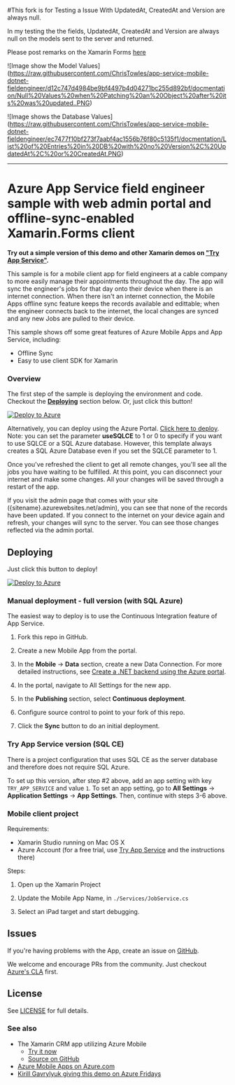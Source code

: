
#This fork is for Testing a Issue With UpdatedAt, CreatedAt and Version are always null.

In my testing the the fields, UpdatedAt, CreatedAt and Version are always null on the models sent to the server and returned.

Please post remarks on the Xamarin Forms [here](http://forums.xamarin.com/discussion/61815/data-sync-using-azure-mobile)

![Image show the Model Values] (https://raw.githubusercontent.com/ChrisTowles/app-service-mobile-dotnet-fieldengineer/d12c747d4984be9bf4497b4d04271bc255d892bf/docmentation/Null%20Values%20when%20Patching%20an%20Object%20after%20its%20was%20updated..PNG)


![Image shows the Database Values] (https://raw.githubusercontent.com/ChrisTowles/app-service-mobile-dotnet-fieldengineer/ec7477f10bf273f7aabf4ac1556b76f80c5135f1/docmentation/List%20of%20Entries%20in%20DB%20with%20no%20Version%2C%20UpdatedAt%2C%20or%20CreatedAt.PNG)

---

# Azure App Service field engineer sample with web admin portal and offline-sync-enabled Xamarin.Forms client

**Try out a simple version of this demo and other Xamarin demos on ["Try App Service"](https://aka.ms/trymobile).**

This sample is for a mobile client app for field engineers at a cable company to more easily manage their appointments throughout the day. The app will sync the engineer's jobs for that day onto their device when there is an internet connection. When there isn't an internet connection, the Mobile Apps offline sync feature keeps the records available and edittable; when the engineer connects back to the internet, the local changes are synced and any new Jobs are pulled to their device.

This sample shows off some great features of Azure Mobile Apps and App Service, including:
 - Offline Sync
 - Easy to use client SDK for Xamarin

### Overview

The first step of the sample is deploying the environment and code. Checkout the **[Deploying](#deploying)** section below. Or, just click this button!

[![Deploy to Azure](http://azuredeploy.net/deploybutton.png)](https://azuredeploy.net/)

Alternatively, you can deploy using the Azure Portal. [Click here to deploy](https://portal.azure.com/#create/Microsoft.Template/uri/https%3A%2F%2Fraw.githubusercontent.com%2Flindydonna%2Ffieldengineer%2Fmaster%2Fazuredeploy.json). Note: you can set the parameter **useSQLCE** to 1 or 0 to specify if you want to use SQLCE or a SQL Azure database. However, this template always creates a SQL Azure Database even if you set the SQLCE parameter to 1.

Once you've refreshed the client to get all remote changes, you'll see all the jobs you have waiting to be fulfilled. At this point, you can disconnect your internet and make some changes. All your changes will be saved through a restart of the app. 

If you visit the admin page that comes with your site ({sitename}.azurewebsites.net/admin), you can see that none of the records have been updated. If you connect to the internet on your device again and refresh, your changes will sync to the server. You can see those changes reflected via the admin portal.

## Deploying

Just click this button to deploy!

[![Deploy to Azure](http://azuredeploy.net/deploybutton.png)](https://azuredeploy.net/)

### Manual deployment - full version (with SQL Azure)

The easiest way to deploy is to use the Continuous Integration feature of App Service.

1. Fork this repo in GitHub.

2. Create a new Mobile App from the portal.

3. In the **Mobile** -> **Data** section, create a new Data Connection. For more detailed instructions, see [Create a .NET backend using the Azure portal](https://azure.microsoft.com/en-us/documentation/articles/app-service-mobile-dotnet-backend-how-to-use-server-sdk/#create-app).

4. In the portal, navigate to All Settings for the new app.

5. In the **Publishing** section, select **Continuous deployment**.

6. Configure source control to point to your fork of this repo.

6. Click the **Sync** button to do an initial deployment.

### Try App Service version (SQL CE)

There is a project configuration that uses SQL CE as the server database and therefore does not require SQL Azure. 

To set up this version, after step #2 above, add an app setting with key `TRY_APP_SERVICE` and value `1`. To set an app setting, go to **All Settings** -> **Application Settings** -> **App Settings**. Then, continue with steps 3-6 above.

### Mobile client project

Requirements:
 - Xamarin Studio running on Mac OS X
 - Azure Account (for a free trial, use [Try App Service](https://aka.ms/trymobile) and the instructions there)

Steps:

1. Open up the Xamarin Project

2. Update the Mobile App Name, in `./Services/JobService.cs`

3. Select an iPad target and start debugging.

## Issues

If you're having problems with the App, create an issue on [GitHub](https://github.com/azure/fieldengineer/issues).

We welcome and encourage PRs from the community. Just checkout [Azure's CLA](https://cla.azure.com/) first.

## License

See [LICENSE](./LICENSE) for full details.


### See also

 - The Xamarin CRM app utilizing Azure Mobile
   - [Try it now](aka.ms/trymobile)
   - [Source on GitHub](https://github.com/xamarin/app-crm/)
 - [Azure Mobile Apps on Azure.com](https://azure.microsoft.com/en-us/services/app-service/mobile/)
 - [Kirill Gavrylyuk giving this demo on Azure Fridays](https://channel9.msdn.com/Shows/Azure-Friday/Azure-App-Service-Mobile-Apps-with-Kirill-Gavrylyuk)
